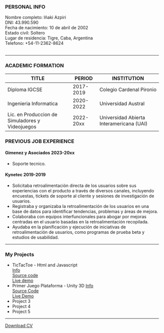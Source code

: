 ### **PERSONAL INFO**

Nombre completo: Iñaki Azpiri  
DNI: 43.990.590  
Fecha de nacimiento: 10 de abril de 2002    
Estado civil: Soltero  
Lugar de residencia: Tigre, Caba, Argentina    
Telefono: +54-11-2362-8624  
<br>


____

### **ACADEMIC FORMATION**

| TITLE | PERIOD | INSTITUTION |
| -------- | -------- | ------ |
| Diploma IGCSE | 2017-2019 | Colegio Cardenal Pironio |
| Ingenieria Informatica | 2020-2022 | Universidad Austral |
| Lic. en Produccion de Simuladores y Videojuegos | 2022-20xx | Universidad Abierta Interamericana (UAI) |



### **PREVIOUS JOB EXPERIENCE**

#### Gimenez y Asociados 2023-20xx
- Soporte tecnico.  

#### Kynetec 2019-2019
-	Solicitaba retroalimentación directa de los usuarios sobre sus experiencias con el producto a través de diversos canales, incluyendo encuestas, tickets de soporte al cliente y sesiones de investigación de usuarios.  
- Registraba y organizaba la retroalimentación de los usuarios en una base de datos para identificar tendencias, problemas y áreas de mejora.  
-	Colaboraba con equipos interfuncionales para abogar por mejoras centradas en el usuario basadas en la retroalimentación recopilada.  
-	Ayudaba en la planificación y ejecución de iniciativas de retroalimentación de usuarios, como programas de prueba beta y estudios de usabilidad.  





***

### My Projects
- TicTacToe - Html and Javascript  
[Info](/tictactoe)  
[Source code](https://github.com/iazpiri/iazpiri.github.io/tree/main/mycode/javascript/tictactoe)  
[Live demo](/demos/javascript/tictactoe/tictactoe.html)
- Primer Juego Plataforma - Unity 3D
[Info](/primerjuego)  
[Source Code]()  
[Live Demo](/demos/unity/PrimerJuego/index.html)  
- Project 3
- Project 4
- Project 5
  
---

[Download CV](/pdf/iazpiri_CV.pdf)
